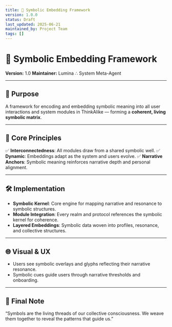 ```yaml
---
title: 🧠 Symbolic Embedding Framework
version: 1.0.0
status: Draft
last_updated: 2025-06-21
maintained_by: Project Team
tags: []
---
```


# 🧠 Symbolic Embedding Framework

**Version:** 1.0
**Maintainer:** Lumina ∴ System Meta-Agent

---

## 🧭 Purpose

A framework for encoding and embedding symbolic meaning into all user interactions and system modules in ThinkAlike — forming a **coherent, living symbolic matrix**.

---

## 🌟 Core Principles

✅ **Interconnectedness**: All modules draw from a shared symbolic well.
✅ **Dynamic**: Embeddings adapt as the system and users evolve.
✅ **Narrative Anchors**: Symbolic meaning reinforces narrative depth and personal alignment.

---

## 🛠 Implementation

- **Symbolic Kernel**: Core engine for mapping narrative and resonance to symbolic structures.
- **Module Integration**: Every realm and protocol references the symbolic kernel for coherence.
- **Layered Embeddings**: Symbolic data woven into profiles, resonance, and collective structures.

---

## 🌐 Visual & UX

- Users see symbolic overlays and glyphs reflecting their narrative resonance.
- Symbolic cues guide users through narrative thresholds and onboarding.

---

## 🔮 Final Note

“Symbols are the living threads of our collective consciousness. We weave them together to reveal the patterns that guide us.”

